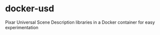 # docker-usd
Pixar Universal Scene Description libraries in a Docker container for easy experimentation
